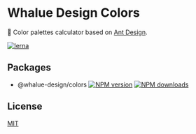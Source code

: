 # Whalue Design Colors

:art: Color palettes calculator based on [Ant Design](https://ant.design/docs/spec/colors).

[![lerna](https://img.shields.io/badge/maintained%20with-lerna-cc00ff.svg)](https://lernajs.io/)

## Packages

- @whalue-design/colors [![NPM version](https://img.shields.io/npm/v/@whalue-design/colors.svg?style=flat)](https://npmjs.org/package/@whalue-design/colors) [![NPM downloads](http://img.shields.io/npm/dm/@whalue-design/icons-svg.svg?style=flat)](https://npmjs.org/package/@whalue-design/colors)

## License

[MIT](./LICENSE)
